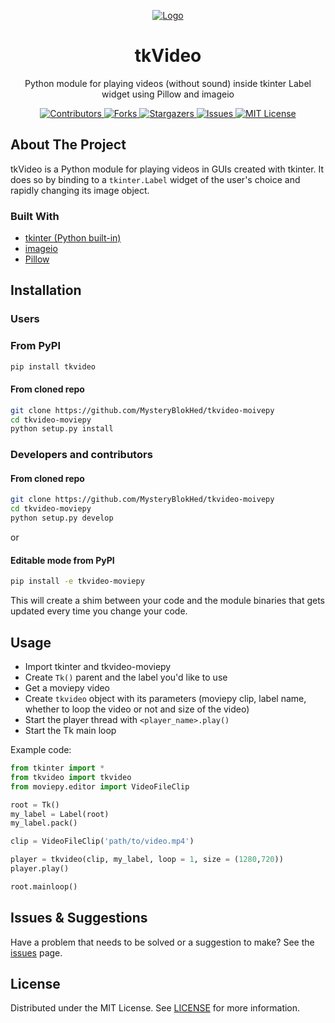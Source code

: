 <p align="center">
  <a href="https://github.com/MysteryBlokHed/tkvideo-moviepy">
    <img src="images/logo.png" alt="Logo" >
  </a>

  <h1 align="center">tkVideo</h1>

  <p align="center">
    Python module for playing videos (without sound) inside tkinter Label widget using Pillow and imageio
    <br />

<p align="center">
  <a href="https://github.com/MysteryBlokHed/tkvideo-moviepy/graphs/contributors">
    <img
      src="https://img.shields.io/github/contributors/MysteryBlokHed/tkvideo-moviepy.svg?style=flat-square"
      alt="Contributors"
    />
  </a>
  <a href="https://github.com/MysteryBlokHed/tkvideo-moviepy/network/members">
    <img
      src="https://img.shields.io/github/forks/MysteryBlokHed/tkvideo-moviepy.svg?style=flat-square"
      alt="Forks"
    />
  </a>
  <a href="https://github.com/MysteryBlokHed/tkvideo-moviepy/stargazers">
    <img
      src="https://img.shields.io/github/stars/MysteryBlokHed/tkvideo-moviepy.svg?style=flat-squarem/MysteryBlokHed/tkvideo-moviepy/network/members"
      alt="Stargazers"
    />
  </a>
  <a href="https://github.com/MysteryBlokHed/tkvideo-moviepy/issues">
    <img
      src="https://img.shields.io/github/issues/MysteryBlokHed/tkvideo-moviepy.svg?style=flat-square"
      alt="Issues"
    />
  </a>
  <a href="https://github.com/MysteryBlokHed/tkvideo-moviepy/blob/master/LICENSE">
    <img
      src="https://img.shields.io/github/license/MysteryBlokHed/tkvideo-moviepy.svg?style=flat-square"
      alt="MIT License"
    />
  </a>
</p>

## About The Project

tkVideo is a Python module for playing videos in GUIs created with tkinter.
It does so by binding to a `tkinter.Label` widget of the user's choice and rapidly changing its image object.

### Built With

- [tkinter (Python built-in)](https://docs.python.org/3/library/tkinter.html)
- [imageio](https://imageio.github.io)
- [Pillow](https://pypi.org/project/Pillow/)

## Installation

### Users

### From PyPI

```sh
pip install tkvideo
```

#### From cloned repo

```sh
git clone https://github.com/MysteryBlokHed/tkvideo-moivepy
cd tkvideo-moviepy
python setup.py install
```

### Developers and contributors

#### From cloned repo

```sh
git clone https://github.com/MysteryBlokHed/tkvideo-moivepy
cd tkvideo-moviepy
python setup.py develop
```

or

#### Editable mode from PyPI

```sh
pip install -e tkvideo-moviepy
```

This will create a shim between your code and the module binaries that gets updated every time you change your code.

## Usage

- Import tkinter and tkvideo-moviepy
- Create `Tk()` parent and the label you'd like to use
- Get a moviepy video
- Create `tkvideo` object with its parameters (moviepy clip, label name, whether to loop the video or not and size of the video)
- Start the player thread with `<player_name>.play()`
- Start the Tk main loop

Example code:

```py
from tkinter import *
from tkvideo import tkvideo
from moviepy.editor import VideoFileClip

root = Tk()
my_label = Label(root)
my_label.pack()

clip = VideoFileClip('path/to/video.mp4')

player = tkvideo(clip, my_label, loop = 1, size = (1280,720))
player.play()

root.mainloop()
```

## Issues & Suggestions

Have a problem that needs to be solved or a suggestion to make? See the [issues](https://github.com/MysteryBlokHed/tkvideo-moviepy/issues) page.

## License

Distributed under the MIT License. See [LICENSE](LICENSE) for more information.
